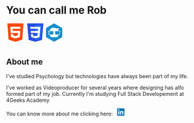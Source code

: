 # You can call me Rob

<img src="img/hhtt.png" height="50 px" width="50 px"> <img src="img/CSS3_logo.svg.png" height="50 px" width="50 px"> 
<img src="img/4g.png" height="50 px" width="auto"> 

#
## About me
I've studied Psychology but technologies have always been part of my life.

I've worked as Videoproducer for several years where designing has alfo formed part of my job.
Currently I'm studying Full Stack Developement at 4Geeks Academy

You can know more about me clicking here: &nbsp; <a href="https://www.linkedin.com/in/robert-tovar-0b8371132"><img src="img/LinkedIn_logo_initials.png" height="20 px" width="20 px"></a>

